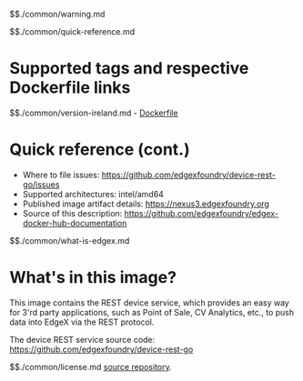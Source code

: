 $$./common/warning.md

$$./common/quick-reference.md

# Supported tags and respective Dockerfile links

$$./common/version-ireland.md
        - [Dockerfile](https://github.com/edgexfoundry/device-rest-go/blob/v1.2.2/Dockerfile)

# Quick reference (cont.)

- Where to file issues: https://github.com/edgexfoundry/device-rest-go/issues
- Supported architectures: intel/amd64
- Published image artifact details: https://nexus3.edgexfoundry.org
- Source of this description: https://github.com/edgexfoundry/edgex-docker-hub-documentation

$$./common/what-is-edgex.md

# What's in this image?

This image contains the REST device service, which provides an easy way for 3'rd party applications, such as Point of Sale, CV Analytics, etc., to push data into EdgeX via the REST protocol.

The device REST service source code: <https://github.com/edgexfoundry/device-rest-go>

$$./common/license.md
[source repository](https://github.com/edgexfoundry/device-rest-go/blob/v1.2.2/Attribution.txt).
